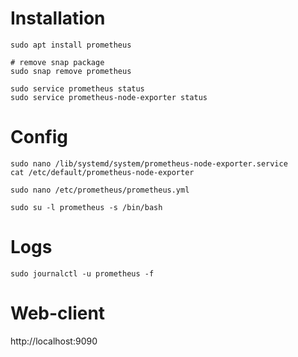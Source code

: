 Installation
===

```shell
sudo apt install prometheus

# remove snap package
sudo snap remove prometheus
```

```shell
sudo service prometheus status
sudo service prometheus-node-exporter status
```

Config
===
```shell
sudo nano /lib/systemd/system/prometheus-node-exporter.service
cat /etc/default/prometheus-node-exporter

sudo nano /etc/prometheus/prometheus.yml

sudo su -l prometheus -s /bin/bash
```

Logs
===

```shell
sudo journalctl -u prometheus -f
```

Web-client
===
http://localhost:9090